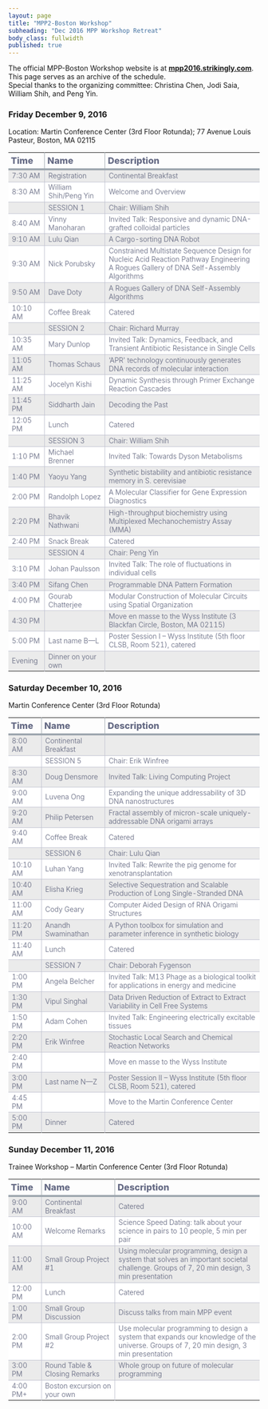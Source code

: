 ```yaml
---
layout: page
title: "MPP2-Boston Workshop"
subheading: "Dec 2016 MPP Workshop Retreat"
body_class: fullwidth
published: true
---
```


<style>

body {
  font-size: 14px;
  font-weight: 400;
  text-rendering: optimizeLegibility;
}

table {
  border-collapse: collapse;
}

div.table-title {
  display: block;
  margin: auto;
  max-width: 600px;
  padding:5px;
  width: 100%;
}

.table-title h3 {
   color: #cc0000;
   font-size: 30px;
   font-weight: 400;
   font-style:normal;
   font-family: "Roboto", helvetica, arial, sans-serif;
   text-shadow: -1px -1px 1px rgba(0, 0, 0, 0.1);
   text-transform:uppercase;
}


/*** Table Styles **/

.table-fill {
  background: white;
  border-radius:3px;
  border-collapse: collapse;
  height: 320px;
  margin: auto;
  max-width: 600px;
  padding: 5px;
  width: 100%;
  box-shadow: 0 5px 10px rgba(0, 0, 0, 0.1);
  animation: float 5s infinite;
}

th {
  /*color:#cc0000;*/
  border-bottom:4px solid #9ea7af;
  border-right: 1px solid #9ea7af;
  font-size:18px;
  font-weight: 800;
  padding:5px;
  text-align:left;
  /*text-shadow: 0 1px 1px rgba(0, 0, 0, 0.1);*/
  vertical-align:middle;
}

th:first-child {
  border-top-left-radius:3px;
}

th:last-child {
  border-top-right-radius:3px;
  border-right:none;
}

tr {
  border-top: 1px solid #C1C3D1;
  border-bottom-: 1px solid #C1C3D1;
  color:#666B85;
  font-size:14px;
  font-weight:normal;
  text-shadow: 0 1px 1px rgba(256, 256, 256, 0.1);
}

tr:hover td {
  background:#4E5066;
  color:#FFFFFF;
  border-top: 1px solid #22262e;
  border-bottom: 1px solid #22262e;
}

tr:first-child {
  border-top:none;
}

tr:last-child {
  border-bottom:none;
}

tr:nth-child(odd) td {
  background:#EBEBEB;
}

tr:nth-child(odd):hover td {
  background:#4E5066;
}

tr:last-child td:first-child {
  border-bottom-left-radius:3px;
}

tr:last-child td:last-child {
  border-bottom-right-radius:3px;
}

td {
  background:#FFFFFF;
  text-align:left;
  vertical-align:middle;
  font-weight:300;
  font-size:14px;
  text-shadow: -1px -1px 1px rgba(0, 0, 0, 0.1);
  border-right: 1px solid #C1C3D1;
  max-width: 500px;
}

td:last-child {
  border-right: 0px;
}

th.text-left {
  text-align: left;
}

th.text-center {
  text-align: center;
}

th.text-right {
  text-align: right;
}

td.text-left {
  text-align: left;
}

td.text-center {
  text-align: center;
}

td.text-right {
  text-align: right;
}
</style>


The official MPP-Boston Workshop website is at **[mpp2016.strikingly.com](http://mpp2016.strikingly.com/)**. This page serves as an archive of the schedule.<br>Special thanks to the organizing committee: Christina Chen, Jodi Saia, William Shih, and Peng Yin.

### Friday December 9, 2016

Location: Martin Conference Center (3rd Floor Rotunda); 77 Avenue Louis Pasteur, Boston, MA 02115

|Time|Name|Description|
|-|-|-|
|7:30 AM|Registration|Continental Breakfast|
|8:30 AM|William Shih/Peng Yin|Welcome and Overview|
||SESSION 1|Chair: William Shih|
|8:40 AM|Vinny Manoharan |Invited Talk: Responsive and dynamic DNA-grafted colloidal particles|
|9:10 AM|Lulu Qian|A Cargo-sorting DNA Robot|
|9:30 AM|Nick Porubsky |Constrained Multistate Sequence Design for Nucleic Acid Reaction Pathway Engineering A Rogues Gallery of DNA Self-Assembly Algorithms|
|9:50 AM|Dave Doty|A Rogues Gallery of DNA Self-Assembly Algorithms|
|10:10 AM|Coffee Break|Catered|
||SESSION 2|Chair: Richard Murray|
|10:35 AM|Mary Dunlop|Invited Talk: Dynamics, Feedback, and Transient Antibiotic Resistance in Single Cells|
|11:05 AM|Thomas Schaus|‘APR' technology continuously generates DNA records of molecular interaction|
|11:25 AM|Jocelyn Kishi|Dynamic Synthesis through Primer Exchange Reaction Cascades|
|11:45 PM|Siddharth Jain|Decoding the Past|
|12:05 PM|Lunch|Catered|
||SESSION 3|Chair: William Shih|
|1:10 PM|Michael Brenner|Invited Talk: Towards Dyson Metabolisms|
|1:40 PM|Yaoyu Yang|Synthetic bistability and antibiotic resistance memory in S. cerevisiae|
|2:00 PM|Randolph Lopez|A Molecular Classifier for Gene Expression Diagnostics|
|2:20 PM|Bhavik Nathwani|High-throughput biochemistry using Multiplexed Mechanochemistry Assay (MMA)|
|2:40 PM|Snack Break|Catered|
||SESSION 4|Chair: Peng Yin|
|3:10 PM|Johan Paulsson |Invited Talk: The role of fluctuations in individual cells|
|3:40 PM|Sifang Chen |Programmable DNA Pattern Formation|
|4:00 PM|Gourab Chatterjee |Modular Construction of Molecular Circuits using Spatial Organization|
|4:30 PM||Move en masse to the Wyss Institute (3 Blackfan Circle, Boston, MA 02115)|
|5:00 PM|Last name B—L|Poster Session I – Wyss Institute (5th floor CLSB, Room 521), catered|
|Evening|Dinner on your own||

### Saturday December 10, 2016

Martin Conference Center (3rd Floor Rotunda)

|Time|Name|Description|
|-|-|-|
|8:00 AM|Continental Breakfast||
||SESSION 5|Chair: Erik Winfree|
|8:30 AM|Doug Densmore|Invited Talk: Living Computing Project|
|9:00 AM|Luvena Ong|Expanding the unique addressability of 3D DNA nanostructures|
|9:20 AM|Philip Petersen|Fractal assembly of micron-scale uniquely-addressable DNA origami arrays|
|9:40 AM|Coffee Break|Catered|
||SESSION 6|Chair: Lulu Qian|
|10:10 AM|Luhan Yang|Invited Talk: Rewrite the pig genome for xenotransplantation|
|10:40 AM|Elisha Krieg|Selective Sequestration and Scalable Production of Long Single-Stranded DNA|
|11:00 AM|Cody Geary|Computer Aided Design of RNA Origami Structures|
|11:20 PM|Anandh Swaminathan|A Python toolbox for simulation and parameter inference in synthetic biology|
|11:40 AM|Lunch|Catered|
||SESSION 7|Chair: Deborah Fygenson|
|1:00 PM|Angela Belcher|Invited Talk: M13 Phage as a biological toolkit for applications in energy and medicine|
|1:30 PM|Vipul Singhal|Data Driven Reduction of Extract to Extract Variability in Cell Free Systems|
|1:50 PM|Adam Cohen|Invited Talk: Engineering electrically excitable tissues|
|2:20 PM|Erik Winfree|Stochastic Local Search and Chemical Reaction Networks|
|2:40 PM||Move en masse to the Wyss Institute|
|3:00 PM|Last name N—Z|Poster Session II – Wyss Institute (5th floor CLSB, Room 521), catered|
|4:45 PM||Move to the Martin Conference Center|
|5:00 PM|Dinner|Catered|

### Sunday December 11, 2016

Trainee Workshop – Martin Conference Center (3rd Floor Rotunda)

|Time|Name|Description|
|-|-|-|
|9:00 AM|Continental Breakfast|Catered|
|10:00 AM|Welcome Remarks|Science Speed Dating: talk about your science in pairs to 10 people, 5 min per pair|
|11:00 AM|Small Group Project #1|Using molecular programming, design a system that solves an important societal challenge. Groups of 7, 20 min design, 3 min presentation|
|12:00 PM|Lunch|Catered|
|1:00 PM|Small Group Discussion|Discuss talks from main MPP event|
|2:00 PM|Small Group Project #2|Use molecular programming to design a system that expands our knowledge of the universe. Groups of 7, 20 min design, 3 min presentation|
|3:00 PM|Round Table & Closing Remarks|Whole group on future of molecular programming|
|4:00 PM+|Boston excursion on your own||